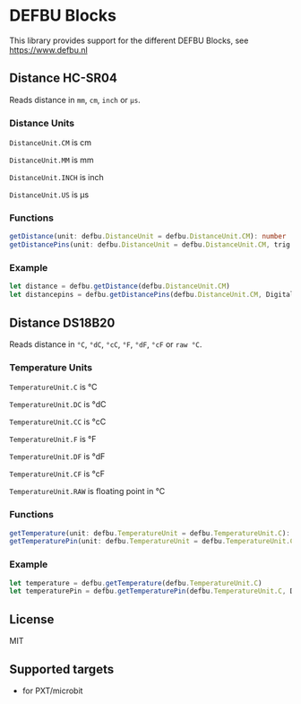 # DEFBU Blocks

This library provides support for the different DEFBU Blocks, see https://www.defbu.nl

## Distance HC-SR04
Reads distance in ``mm``, ``cm``, ``inch`` or ``μs``.

### Distance Units

``DistanceUnit.CM`` is cm

``DistanceUnit.MM`` is mm

``DistanceUnit.INCH`` is inch

``DistanceUnit.US`` is μs

### Functions

```typescript
getDistance(unit: defbu.DistanceUnit = defbu.DistanceUnit.CM): number
getDistancePins(unit: defbu.DistanceUnit = defbu.DistanceUnit.CM, trig: DigitalPin = DigitalPin.P0, echo: DigitalPin = DigitalPin.P1): number
```

### Example

```typescript
let distance = defbu.getDistance(defbu.DistanceUnit.CM)
let distancepins = defbu.getDistancePins(defbu.DistanceUnit.CM, DigitalPin.P0, DigitalPin.P1)
```

## Distance DS18B20
Reads distance in ``°C``, ``°dC``, ``°cC``, ``°F``, ``°dF``, ``°cF`` or ``raw °C``.

### Temperature Units

``TemperatureUnit.C`` is °C

``TemperatureUnit.DC`` is °dC

``TemperatureUnit.CC`` is °cC

``TemperatureUnit.F`` is °F

``TemperatureUnit.DF`` is °dF

``TemperatureUnit.CF`` is °cF

``TemperatureUnit.RAW`` is floating point in °C

### Functions

```typescript
getTemperature(unit: defbu.TemperatureUnit = defbu.TemperatureUnit.C): number
getTemperaturePin(unit: defbu.TemperatureUnit = defbu.TemperatureUnit.C, dataPin: DigitalPin = DigitalPin.P0): number
```

### Example

```typescript
let temperature = defbu.getTemperature(defbu.TemperatureUnit.C)
let temperaturePin = defbu.getTemperaturePin(defbu.TemperatureUnit.C, DigitalPin.P0)
```

## License

MIT

## Supported targets

* for PXT/microbit